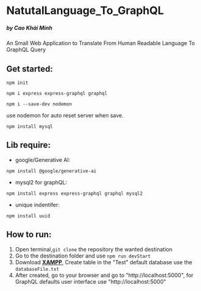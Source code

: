 # NatutalLanguage_To_GraphQL
#####  by Cao Khải Minh

An Small Web Application to Translate From Human Readable Language To GraphQL Query

## Get started:

`npm init`

`npm i express express-graphql graphql`

 `npm i --save-dev nodemon` 

use nodemon for auto reset server when save.

`npm install mysql`

## Lib require:

- google/Generative AI:

`npm install @google/generative-ai`

- mysql2 for graphQL:

`npm install express express-graphql graphql mysql2`

- unique indentifer:

`npm install uuid`

## How to run:

1. Open terminal,`git clone` the repository the wanted destination
2. Go to the destination folder and use `npm run devStart`
3. Download **[XAMPP](https://sourceforge.net/projects/xampp/files/XAMPP%20Windows/8.2.12/xampp-windows-x64-8.2.12-0-VS16-installer.exe/download)**, Create table in the "Test" default database use the `databaseFile.txt`
4. After created,  go to your browser and go to "http://localhost:5000", for GraphQL defaults user interface use "http://localhost:5000"
